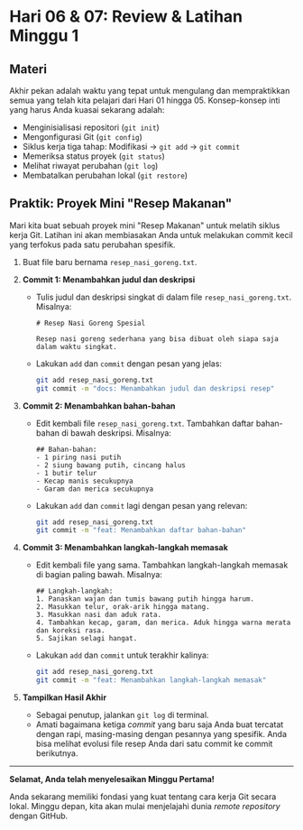 # Hari 06 & 07: Review & Latihan Minggu 1

## Materi

Akhir pekan adalah waktu yang tepat untuk mengulang dan mempraktikkan semua yang telah kita pelajari dari Hari 01 hingga 05. Konsep-konsep inti yang harus Anda kuasai sekarang adalah:
- Menginisialisasi repositori (`git init`)
- Mengonfigurasi Git (`git config`)
- Siklus kerja tiga tahap: Modifikasi -> `git add` -> `git commit`
- Memeriksa status proyek (`git status`)
- Melihat riwayat perubahan (`git log`)
- Membatalkan perubahan lokal (`git restore`)

## Praktik: Proyek Mini "Resep Makanan"

Mari kita buat sebuah proyek mini "Resep Makanan" untuk melatih siklus kerja Git. Latihan ini akan membiasakan Anda untuk melakukan commit kecil yang terfokus pada satu perubahan spesifik.

1.  Buat file baru bernama `resep_nasi_goreng.txt`.

2.  **Commit 1: Menambahkan judul dan deskripsi**
    - Tulis judul dan deskripsi singkat di dalam file `resep_nasi_goreng.txt`. Misalnya:
      ```
      # Resep Nasi Goreng Spesial
      
      Resep nasi goreng sederhana yang bisa dibuat oleh siapa saja dalam waktu singkat.
      ```
    - Lakukan `add` dan `commit` dengan pesan yang jelas:
      ```bash
      git add resep_nasi_goreng.txt
      git commit -m "docs: Menambahkan judul dan deskripsi resep"
      ```

3.  **Commit 2: Menambahkan bahan-bahan**
    - Edit kembali file `resep_nasi_goreng.txt`. Tambahkan daftar bahan-bahan di bawah deskripsi. Misalnya:
      ```
      ## Bahan-bahan:
      - 1 piring nasi putih
      - 2 siung bawang putih, cincang halus
      - 1 butir telur
      - Kecap manis secukupnya
      - Garam dan merica secukupnya
      ```
    - Lakukan `add` dan `commit` lagi dengan pesan yang relevan:
      ```bash
      git add resep_nasi_goreng.txt
      git commit -m "feat: Menambahkan daftar bahan-bahan"
      ```

4.  **Commit 3: Menambahkan langkah-langkah memasak**
    - Edit kembali file yang sama. Tambahkan langkah-langkah memasak di bagian paling bawah. Misalnya:
      ```
      ## Langkah-langkah:
      1. Panaskan wajan dan tumis bawang putih hingga harum.
      2. Masukkan telur, orak-arik hingga matang.
      3. Masukkan nasi dan aduk rata.
      4. Tambahkan kecap, garam, dan merica. Aduk hingga warna merata dan koreksi rasa.
      5. Sajikan selagi hangat.
      ```
    - Lakukan `add` dan `commit` untuk terakhir kalinya:
      ```bash
      git add resep_nasi_goreng.txt
      git commit -m "feat: Menambahkan langkah-langkah memasak"
      ```

5.  **Tampilkan Hasil Akhir**
    - Sebagai penutup, jalankan `git log` di terminal.
    - Amati bagaimana ketiga *commit* yang baru saja Anda buat tercatat dengan rapi, masing-masing dengan pesannya yang spesifik. Anda bisa melihat evolusi file resep Anda dari satu commit ke commit berikutnya.

---
**Selamat, Anda telah menyelesaikan Minggu Pertama!**

Anda sekarang memiliki fondasi yang kuat tentang cara kerja Git secara lokal. Minggu depan, kita akan mulai menjelajahi dunia *remote repository* dengan GitHub.